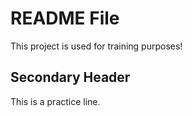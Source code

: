 # README File

This project is used for training purposes!

## Secondary Header
This is a practice line.